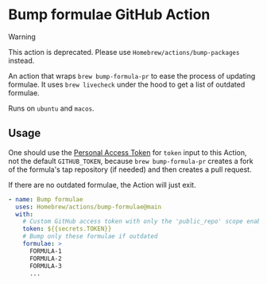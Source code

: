 # Bump formulae GitHub Action

> [!WARNING]
> This action is deprecated. Please use `Homebrew/actions/bump-packages` instead.

An action that wraps `brew bump-formula-pr` to ease the process of updating formulae. It uses `brew livecheck` under the hood to get a list of outdated formulae.

Runs on `ubuntu` and `macos`.

## Usage

One should use the [Personal Access Token](https://github.com/settings/tokens/new?scopes=public_repo,workflow) for `token` input to this Action, not the default `GITHUB_TOKEN`, because `brew bump-formula-pr` creates a fork of the formula's tap repository (if needed) and then creates a pull request.

If there are no outdated formulae, the Action will just exit.

```yaml
- name: Bump formulae
  uses: Homebrew/actions/bump-formulae@main
  with:
    # Custom GitHub access token with only the 'public_repo' scope enabled
    token: ${{secrets.TOKEN}}
    # Bump only these formulae if outdated
    formulae: >
      FORMULA-1
      FORMULA-2
      FORMULA-3
      ...
```
